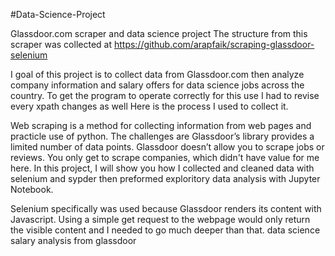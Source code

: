 #Data-Science-Project

Glassdoor.com scraper and data science project
The structure from this scraper was collected at https://github.com/arapfaik/scraping-glassdoor-selenium

I goal of this project is to collect data from Glassdoor.com then analyze company information and salary offers for data science jobs across the country. To get the program to operate correctly for this use I had to revise every xpath changes as well  Here is the process I used to collect it.

Web scraping is a method for collecting information from web pages and practicle use of python. The challenges are Glassdoor’s library provides a limited number of data points. Glassdoor doesn’t allow you to scrape jobs or reviews. You only get to scrape companies, which didn't have value for me here. In this project, I will show you how I collected and cleaned data with selenium and sypder then preformed exploritory data analysis with Jupyter Notebook.

Selenium specifically was used because Glassdoor renders its content with Javascript. Using a simple get request to the webpage would only return the visible content and I needed to go much deeper than that.
data science salary analysis from glassdoor
